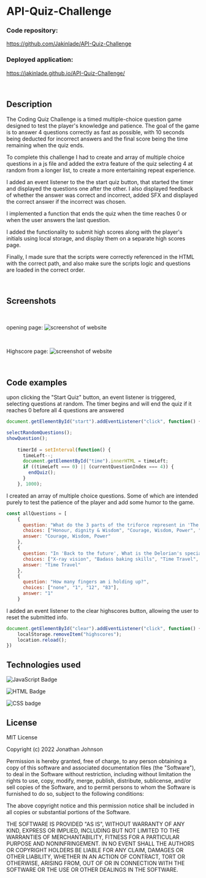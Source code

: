 # API-Quiz-Challenge

### Code repository:
https://github.com/Jakinlade/API-Quiz-Challenge

### Deployed application:
https://jakinlade.github.io/API-Quiz-Challenge/

<br>

## Description
The Coding Quiz Challenge is a timed multiple-choice question game designed to test the player's knowledge and patience. The goal of the game is to answer 4 questions correctly as fast as possible, with 10 seconds being deducted for incorrect answers and the final score being the time remaining when the quiz ends.

To complete this challenge I had to create and array of multiple choice questions in a js file and added the extra feature of the quiz selecting 4 at random from a longer list, to create a more entertaining repeat experience.

I added an event listener to the the start quiz button, that started the timer and displayed the questions one after the other. I also displayed feedback of whether the answer was correct and incorrect, added SFX and displayed the correct answer if the incorrect was chosen.

I implemented a function that ends the quiz when the time reaches 0 or when the user answers the last question.

I added the functionality to submit high scores along with the player's initials using local storage, and display them on a separate high scores page.

Finally, I made sure that the scripts were correctly referenced in the HTML with the correct path, and also make sure the scripts logic and questions are loaded in the correct order.

<br>

## Screenshots
<br>

opening page:
![screenshot of website](../API-Quiz-Challenge/assets/Images/quiz.png)

<br>

Highscore page: 
![screenshot of website](../API-Quiz-Challenge/assets/Images/highscores.png)

<br>

## Code examples

upon clicking the "Start Quiz" button, an event listener is triggered, selecting questions at random. The timer begins and will end the quiz if it reaches 0 before all 4 questions are answered
```js
document.getElementById("start").addEventListener("click", function() {

selectRandomQuestions();
showQuestion();
    
    timerId = setInterval(function() {
      timeLeft--;
      document.getElementById("time").innerHTML = timeLeft;
      if ((timeLeft === 0) || (currentQuestionIndex === 4)) {
        endQuiz();
      }
    }, 1000);
```

I created an array of multiple choice questions. Some of which are intended purely to test the patience of the player and add some humor to the game.

```js
const allQuestions = [
    {
      question: "What do the 3 parts of the triforce represent in 'The legend of Zelda'?",
      choices: ["Honour, dignity & Wisdom", "Courage, Wisdom, Power", "Style, Grace & Power", "Cats, Dogs & Dolphins"],
      answer: "Courage, Wisdom, Power"
    },
    {
      question: "In 'Back to the future', What is the Delorian's special ability as a car",
      choices: ["X-ray vision", "Badass baking skills", "Time Travel", "Excell spreadsheet wiz"],
      answer: "Time Travel"
    },
    {
      question: "How many fingers am i holding up?",
      choices: ["none", "1", "12", "83"],
      answer: "1"
    }
```

I added an event listener to the clear highscores button, allowing the user to reset the submitted info.

```js
document.getElementById("clear").addEventListener("click", function() {
    localStorage.removeItem("highscores");
    location.reload();
})
```

## Technologies used

![JavaScript Badge](https://img.shields.io/badge/Language-JavaScript-yellow)
<br>

![HTML Badge](https://img.shields.io/badge/Language-HTML-red)
<br>

![CSS badge](https://img.shields.io/badge/Language-CSS-blue)

## License
MIT License

Copyright (c) 2022 Jonathan Johnson

Permission is hereby granted, free of charge, to any person obtaining a copy of this software and associated documentation files (the "Software"), to deal in the Software without restriction, including without limitation the rights to use, copy, modify, merge, publish, distribute, sublicense, and/or sell copies of the Software, and to permit persons to whom the Software is furnished to do so, subject to the following conditions:

The above copyright notice and this permission notice shall be included in all copies or substantial portions of the Software.

THE SOFTWARE IS PROVIDED "AS IS", WITHOUT WARRANTY OF ANY KIND, EXPRESS OR IMPLIED, INCLUDING BUT NOT LIMITED TO THE WARRANTIES OF MERCHANTABILITY, FITNESS FOR A PARTICULAR PURPOSE AND NONINFRINGEMENT. IN NO EVENT SHALL THE AUTHORS OR COPYRIGHT HOLDERS BE LIABLE FOR ANY CLAIM, DAMAGES OR OTHER LIABILITY, WHETHER IN AN ACTION OF CONTRACT, TORT OR OTHERWISE, ARISING FROM, OUT OF OR IN CONNECTION WITH THE SOFTWARE OR THE USE OR OTHER DEALINGS IN THE SOFTWARE.
